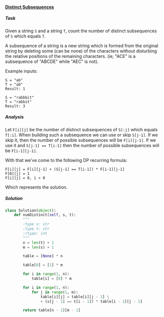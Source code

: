 #### [Distinct Subsequences][1]

##### Task

Given a string `S` and a string `T`, count the number of distinct subsequences of `S` which equals `T`.

A subsequence of a string is a new string which is formed from the original string by deleting some (can be none) of the characters without disturbing the relative positions of the remaining characters. (ie, "ACE" is a subsequence of "ABCDE" while "AEC" is not).

Example inputs:

```
S = "ab"
T = "ab"
Result: 1
```

```
S = "rabbbit"
T = "rabbit"
Result: 3
```

##### Analysis

Let `F[i][j]` be the number of distinct subsequences of `S[:j]` which equals `T[:i]`. When building such a subsequence we can use or skip `S[j-1]`. If we skip it, then the number of possible subsequences will be `F[i][j-1]`. If we use it and `S[j-1] == T[i-1]` then the number of possible subsequences will be `F[i-1][j-1]`.  

With that we've come to the following DP recurring formula:

```
F[i][j] = F[i][j-1] + (S[j-1] == T[i-1]) * F[i-1][j-1]
F[0][j] = 1
F[i][j] = 0, i > 0
```

Which represents the solution.

##### Solution

```python
class Solution(object):
    def numDistinct(self, s, t):
        """
        :type s: str
        :type t: str
        :rtype: int
        """
        n = len(t) + 1
        m = len(s) + 1

        table = [None] * n

        table[0] = [1] * m

        for i in range(1, n):
            table[i] = [0] * m

        for i in range(1, n):
            for j in range(1, m):
                table[i][j] = table[i][j - 1] \
                + (s[j - 1] == t[i - 1]) * table[i - 1][j - 1]

        return table[n - 1][m - 1]
```

[1]: https://leetcode.com/problems/distinct-subsequences/
